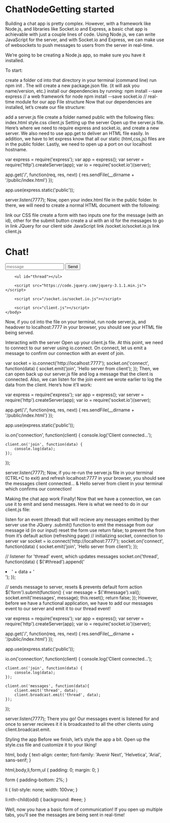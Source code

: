 # ChatNodeGetting started

Building a chat app is pretty complex. However, with a framework like Node.js, and libraries like Socket.io and Express, a basic chat app is achievable with just a couple lines of code. Using Node.js, we can write JavaScript for the server, and with Socket.io and Express, we can make use of websockets to push messages to users from the server in real-time.

We’re going to be creating a Node.js app, so make sure you have it installed.

To start:

create a folder
cd into that directory in your terminal (command line)
run npm init . The will create a new package.json file. (it will ask you name/version, etc.)
install our dependencies by running:
npm install --save express // a web framework for node
npm install --save socket.io // real-time module for our app
File structure
Now that our dependencies are installed, let’s create our file structure:

add a server.js file
create a folder named public with the following files:
index.html
style.css
client.js
Setting up the server
Open up the server.js file. Here’s where we need to require express and socket.io, and create a new server. We also need to use app.get to deliver an HTML file easily. In addition, we have to let express know that all our static (html,css,js) files are in the public folder. Lastly, we need to open up a port on our localhost hostname.

  var express = require('express');
  var app = express();
  var server = require('http').createServer(app);
  var io = require('socket.io')(server);

  app.get('/', function(req, res, next) {
  	res.sendFile(__dirname + '/public/index.html')
  });

  app.use(express.static('public'));

  server.listen(7777);
Now, open your index.html file in the public folder. In there, we will need to create a normal HTML document with the following:

link our CSS file
create a form with two inputs
one for the message (with an id), other for the submit button
create a ul with an id for the messages to go in
link JQuery for our client side JavaScript
link /socket.io/socket.io.js
link client.js
 <html>  
    <head>
      <title> Real Time Chat </title>
      <meta name="viewport" content="width=device-width, initial-scale=1" />
      <link rel="stylesheet" href="style.css" />
    </head>
    <body>
        <h1> Chat! </h1>
        <form>
            <input id="message" type="text" placeholder="message">
            <input type="submit" value="Send">
        </form>

        <ul id="thread"></ul>

        <script src="https://code.jquery.com/jquery-3.1.1.min.js"></script>

        <script src="/socket.io/socket.io.js"></script>

        <script src="client.js"></script>  
    </body>
 </html>  
Now, if you cd into the file on your terminal, run node server.js, and headover to localhost:7777 in your browser, you should see your HTML file being served.

Interacting with the server
Open up your client.js file. At this point, we need to connect to our server using io.connect. On connect, let us emit a message to confirm our connection with an event of join.

  var socket = io.connect('http://localhost:7777');
  socket.on('connect', function(data) {
      socket.emit('join', 'Hello server from client');
  });
Then, we can open back up our server.js file and log a message that the client is connected. Also, we can listen for the join event we wrote earlier to log the data from the client. Here’s how it’ll work:

  var express = require('express');
  var app = express();
  var server = require('http').createServer(app);
  var io = require('socket.io')(server);

  app.get('/', function(req, res, next) {
  	res.sendFile(__dirname + '/public/index.html')
  });

  app.use(express.static('public'));


  io.on('connection', function(client) {
  	console.log('Client connected...');

  	client.on('join', function(data) {
  		console.log(data);
  	});
  });

  server.listen(7777);
Now, if you re-run the server.js file in your terminal (CTRL+C to exit) and refresh localhost:7777 in your browser, you should see the messages client connected... & Hello server from client in your terminal which confirms our connection!

Making the chat app work
Finally! Now that we have a connection, we can use it to emit and send messages. Here is what we need to do in our client.js file:

listen for an event (thread) that will recieve any messages emitted by ther server
use the JQuery .submit() function to
emit the message from our message id (in our input)
reset the form
use return false; to prevent the from from it’s default action (refreshing page)
  // initializing socket, connection to server
  var socket = io.connect('http://localhost:7777');
  socket.on('connect', function(data) {
      socket.emit('join', 'Hello server from client');
  });


  // listener for 'thread' event, which updates messages
socket.on('thread', function(data) {
    $('#thread').append('<li>' + data + '</li>');
  });

  // sends message to server, resets & prevents default form action
  $('form').submit(function() {
  	var message = $('#message').val();
  	socket.emit('messages', message);
  	this.reset();
  	return false;
  });
However, before we have a functional application, we have to add our messages event to our server and emit it to our thread event!

  var express = require('express');
  var app = express();
  var server = require('http').createServer(app);
  var io = require('socket.io')(server);

  app.get('/', function(req, res, next) {
  	res.sendFile(__dirname + '/public/index.html')
  });

  app.use(express.static('public'));


  io.on('connection', function(client) {
  	console.log('Client connected...');

  	client.on('join', function(data) {
  		console.log(data);
  	});

  	client.on('messages', function(data){
  		client.emit('thread', data);
  		client.broadcast.emit('thread', data);
  	});
  });

  server.listen(7777);
There you go! Our messages event is listened for and once to server recieves it it is broadcasted to all the other clients using client.broadcast.emit.

Styling the app
Before we finish, let’s style the app a bit. Open up the style.css file and customize it to your liking!

  html, body {
    text-align: center;
    font-family: 'Avenir Next', 'Helvetica', 'Arial', sans-serif;
  }

  html,body,li,form,ul {
    padding: 0;
    margin: 0;
  }

  form {
    padding-bottom: 2%;
  }

  li {
    list-style: none;
    width: 100vw;
  }

  li:nth-child(odd) {
    background: #eee;
  }

Well, now you have a basic form of communication! If you open up multiple tabs, you’ll see the messages are being sent in real-time!

